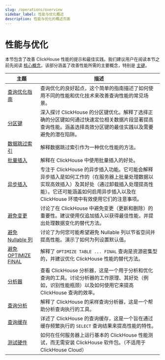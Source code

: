 ```yaml
---
slug: /operations/overview
sidebar_label: 性能与优化概述
description: 性能与优化的概述页面
---
```



# 性能与优化

本节包含了改善 ClickHouse 性能的提示和最佳实践。我们建议用户在阅读本节之前先阅读 [核心概念](/parts)，该部分涵盖了改善性能所需的主要概念，特别是 [主键](./sparse-primary-indexes.md)。

| 主题                                                                                 | 描述                                                                                                                                                                                                                                                                                                                                                             |
|---------------------------------------------------------------------------------------|-------------------------------------------------------------------------------------------------------------------------------------------------------------------------------------------------------------------------------------------------------------------------------------------------------------------------------------------------------------------------|
| [查询优化指南](/optimize/query-optimization)                       | 查询优化的良好起点，这个简单的指南描述了如何使用不同的性能和优化技术来改善查询性能的常见场景。                                                                                                                                                                                                                                                |
| [分区键](/optimize/partitioning-key)                                 | 深入探讨 ClickHouse 的分区键优化。解释了选择正确的分区键如何通过快速定位相关数据片段显著提高查询性能。涵盖选择高效分区键的最佳实践以及需要避免的潜在陷阱。                                                             |
| [数据跳过索引](/optimize/skipping-indexes)                           | 解释数据跳过索引作为一种优化性能的方法。                                                                                                                                                                                                                                                                                                        |
| [批量插入](/optimize/bulk-inserts)                                        | 解释在 ClickHouse 中使用批量插入的好处。                                                                                                                                                                                                                                                                                                              |
| [异步插入](/optimize/asynchronous-inserts)                        | 专注于 ClickHouse 的异步插入功能。它可能会解释异步插入是如何工作的（在服务器上批量处理数据以实现高效插入）及其好处（通过卸载插入处理提高性能）。它还可能涵盖如何启用异步插入以及在 ClickHouse 环境中有效使用它们的注意事项。 |
| [避免变更](/optimize/avoid-mutations)                                  | 讨论了在 ClickHouse 中避免变更（更新和删除）的重要性。建议使用仅追加插入以获得最佳性能，并提出处理数据变化的替代方法。                                                                                                                                                      |
| [避免 Nullable 列](/optimize/avoid-nullable-columns)                    | 讨论了为何您可能希望避免 Nullable 列以节省空间并提高性能。演示了如何为列设置默认值。                                                                                                                                                                                                                      |
| [避免 OPTIMIZE FINAL](/optimize/avoidoptimizefinal)                          | 解释了 `OPTIMIZE TABLE ... FINAL` 查询是资源密集型的，并建议优化 ClickHouse 性能的替代方法。                                                                                                                                                                                                                         |
| [分析器](/operations/analyzer)                                              | 查看 ClickHouse 分析器，这是一个用于分析和优化查询的工具。讨论分析器的工作原理、其好处（例如，识别性能瓶颈）以及如何使用它来提高 ClickHouse 查询的效率。                                                                                                                            |
| [查询分析](/operations/optimizing-performance/sampling-query-profiler) | 解释了 ClickHouse 的采样查询分析器，这是一个帮助分析查询执行的工具。                                                                                                                                                                                                                                                                               |
| [查询缓存](/operations/query-cache)                                        | 详述了 ClickHouse 的查询缓存，这是一个旨在通过缓存频繁执行的 `SELECT` 查询结果来提高性能的特性。                                                                                                                                                                                                                            |
| [测试硬件](/operations/performance-test)                              | 如何在任何服务器上运行基本的 ClickHouse 性能测试，而无需安装 ClickHouse 软件包。（不适用于 ClickHouse Cloud）                                                                                                                                                                                                                          |
